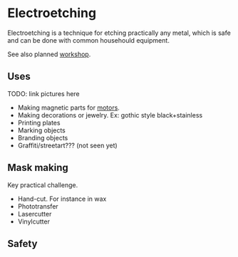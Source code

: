 
# Electroetching

Electroetching is a technique for etching practically any metal,
which is safe and can be done with common househould equipment.

See also planned [workshop](./workshop.md).

## Uses

TODO: link pictures here

* Making magnetic parts for [motors](../brushless). 
* Making decorations or jewelry. Ex: gothic style black+stainless
* Printing plates
* Marking objects
* Branding objects
* Graffiti/streetart??? (not seen yet)

## Mask making

Key practical challenge.

* Hand-cut. For instance in wax
* Phototransfer
* Lasercutter
* Vinylcutter

## Safety

